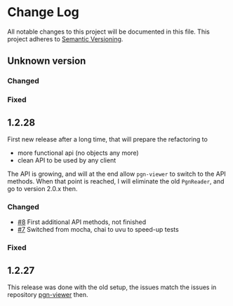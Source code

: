 # Change Log

All notable changes to this project will be documented in this file.
This project adheres to [Semantic Versioning](http://semver.org/).

## Unknown version

### Changed

### Fixed

## 1.2.28

First new release after a long time, that will prepare the refactoring to

* more functional api (no objects any more)
* clean API to be used by any client

The API is growing, and will at the end allow `pgn-viewer` to switch to the API methods. When that point is reached, I will eliminate the old `PgnReader`, and go to version 2.0.x then.

### Changed

* [#8](https://github.com/mliebelt/pgn-reader/issues/8) First additional API methods, not finished
* [#7](https://github.com/mliebelt/pgn-reader/issues/7) Switched from mocha, chai to uvu to speed-up tests

### Fixed

## 1.2.27

This release was done with the old setup, the issues match the issues in repository [pgn-viewer](https://github.com/mliebelt/pgn-viewer/issues) then.